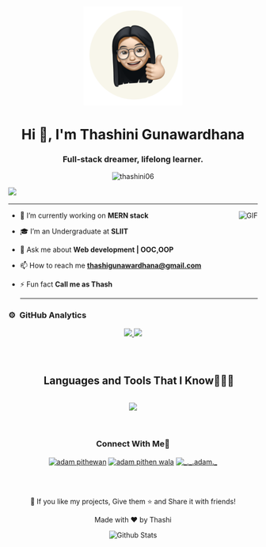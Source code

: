 <p align="center">
    <img width="200" src="https://github.com/Kathryn-Jie/Kathryn-Jie/blob/main/kathryn.png">
</p>

<h1 align="center">Hi 👋, I'm Thashini Gunawardhana</h1>
<h3 align="center">Full-stack dreamer, lifelong learner.</h3>

<p align="center"> <img src="https://komarev.com/ghpvc/?username=thashini06&label=Profile%20views&color=0e75b6&style=flat" alt="thashini06" /> </p>
<img src="https://github.com/sourabmaity/sourabmaity/blob/main/header_.png" >

---
<img align="right" alt="GIF" height="160px" src="https://media.giphy.com/media/du3J3cXyzhj75IOgvA/giphy.gif" />

- 🔭 I’m currently working on **MERN stack**

- 🎓 I’m an Undergraduate at **SLIIT**

- 💬 Ask me about **Web development | OOC,OOP**

- 📫 How to reach me **thashigunawardhana@gmail.com**

- ⚡ Fun fact **Call me as Thash**

  ---


### ⚙️ &nbsp;GitHub Analytics

<p align="center">
  <a href="https://github.com/Thashini06">
    <img height="180em" src="https://github-readme-stats-eight-theta.vercel.app/api?username=Thashini06&show_icons=true&theme=algolia&include_all_commits=true&count_private=true"/>
  </a>
  <a href="https://github.com/Thashini06">
    <img height="180em" src="https://github-readme-stats-eight-theta.vercel.app/api/top-langs/?username=Thashini06&layout=compact&langs_count=8&theme=algolia"/>
  </a>
</p>

<br>
<div id="user-content-toc">
  <ul align="center">
    <summary><h2 style="display: inline-block">Languages and Tools That I Know👨🏻‍💻</h2></summary>
  </ul>
</div>
<!--tech stack icons-->
<p align="center">
  <a href="https://skillicons.dev">
    <img src="https://skillicons.dev/icons?i=git,aws,cpp,css,express,figma,firebase,github,html,java,js,linux,mongodb,mysql,nodejs,postman,react,vscode,kubernetes&perline=14" />
  </a>
</p>

<br>
<h3 align="center">Connect With Me🤝</h3>
<p align="center">
  <a href="https://www.linkedin.com/in/adam-pithewan/" target="blank"><img align="center"
      src="https://raw.githubusercontent.com/rahuldkjain/github-profile-readme-generator/master/src/images/icons/Social/linked-in-alt.svg"
      alt="adam pithewan" height="30" width="40" /></a>
  <a href="https://fb.com/Thashini Gunawardhana" target="blank"><img align="center"
      src="https://raw.githubusercontent.com/rahuldkjain/github-profile-readme-generator/master/src/images/icons/Social/facebook.svg"
      alt="adam pithen wala" height="30" width="40" /></a>
  <a href="https://instagram.com/thashi_gunawardhana" target="blank"><img align="center"
      src="https://raw.githubusercontent.com/rahuldkjain/github-profile-readme-generator/master/src/images/icons/Social/instagram.svg"
      alt="_._.adam._" height="30" width="40" /></a>
  
</p>
<br>
<br>
<p align="center">🤍 If you like my projects, Give them ⭐ and Share it with friends!</p>
</p>
<p align="center">Made with ❤️ by Thashi</p>


<p align="center">
        <img src="https://raw.githubusercontent.com/bornmay/bornmay/Update/svg/Bottom.svg" alt="Github Stats" />
</p>
